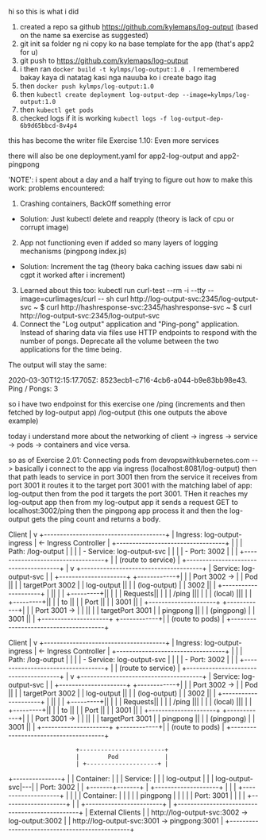 hi so this is what i did

1) created a repo sa github https://github.com/kylemaps/log-output (based on the name sa exercise as suggested)
2) git init sa folder ng ni copy ko na base template for the app (that's app2 for u)
3) git push to https://github.com/kylemaps/log-output
4) i then ran `docker build -t kylmps/log-output:1.0 .` I remembered bakay kaya di natatag kasi nga nauuba ko i create bago itag
5) then `docker push kylmps/log-output:1.0`
6) then `kubectl create deployment log-output-dep --image=kylmps/log-output:1.0`
7) then `kubectl get pods`
8) checked logs if it is working `kubectl logs -f log-output-dep-6b9d65bbcd-8v4p4`


this has become the writer file Exercise 1.10: Even more services

there will also be one deployment.yaml for app2-log-output and app2-pingpong


'NOTE': i spent about a day and a half trying to figure out how to make this work:
problems encountered:
1) Crashing containers, BackOff something error
 - Solution: Just kubectl delete and reapply (theory is lack of cpu or corrupt image)
2) App not functioning even if added so many layers of logging mechanisms (pingpong index.js)
 - Solution: Increment the tag (theory baka caching issues daw sabi ni cgpt it worked after i increment)
3) Learned about this too: kubectl run curl-test --rm -i --tty --image=curlimages/curl -- sh
 curl http://log-output-svc:2345/log-output-svc
~ $  curl http://hashresponse-svc:2345/hashresponse-svc
~ $  curl http://log-output-svc:2345/log-output-svc
4) Connect the "Log output" application and "Ping-pong" application. Instead of sharing data via files use HTTP endpoints to respond with the number of pongs. Deprecate all the volume between the two applications for the time being.

The output will stay the same:

2020-03-30T12:15:17.705Z: 8523ecb1-c716-4cb6-a044-b9e83bb98e43.
Ping / Pongs: 3

so i have two endpoinst for this exercise one /ping (increments and then fetched by log-output app) /log-output (this one outputs the above example)


today i understand more about the networking of client -> ingress -> service -> pods -> containers and vice versa.

so as of Exercise 2.01: Connecting pods from devopswithkubernetes.com --> basically i connect to the app via ingress (localhost:8081/log-output) then that path leads to service in port 3001 then from the service it receives from port 3001 it routes it to the target port 3001 with the matching label of app: log-output then from the pod it targets the port 3001. THen it reaches my log-output app then from my log-output app it sends a request GET to localhost:3002/ping then the pingpong app process it and then the log-output gets the ping count and returns a body.

Client
  |
  v
+--------------------------------------+
| Ingress: log-output-ingress          | <- Ingress Controller
| +----------------------------------+ |
| | Path: /log-output                | |
| |  - Service: log-output-svc       | |
| |  - Port: 3002                    | |
| +----------------------------------+ |
|            (route to service)        |
+--------------------------------------+
               |
               v
+--------------------------------------+
| Service: log-output-svc               |
| +---------------------+ +------------+|
| | Port 3002 ->        | | Pod        ||
| | targetPort 3002     | | log-output ||
| | (log-output)        | | 3002       ||
| +---------------------+ |            ||
|                         | +---------+||
|                         | | Requests||
|                         | | /ping   |||
|                         | | (local) |||
|                         | +---------+||
|                         |   to       ||
|                         |   Port     ||
|                         |  3001      ||
| +---------------------+ +------------+|
| | Port 3001 ->        | |            ||
| | targetPort 3001     | | pingpong   ||
| | (pingpong)          | | 3001       ||
| +---------------------+ +------------+|
|            (route to pods)            |
+--------------------------------------+

Client
  |
  v
+--------------------------------------+
| Ingress: log-output-ingress          | <- Ingress Controller
| +----------------------------------+ |
| | Path: /log-output                | |
| |  - Service: log-output-svc       | |
| |  - Port: 3002                    | |
| +----------------------------------+ |
|            (route to service)        |
+--------------------------------------+
               |
               v
+--------------------------------------+
| Service: log-output-svc               |
| +---------------------+ +------------+|
| | Port 3002 ->        | | Pod        ||
| | targetPort 3002     | | log-output ||
| | (log-output)        | | 3002       ||
| +---------------------+ |            ||
|                         | +---------+||
|                         | | Requests||
|                         | | /ping   |||
|                         | | (local) |||
|                         | +---------+||
|                         |   to       ||
|                         |   Port     ||
|                         |  3001      ||
| +---------------------+ +------------+|
| | Port 3001 ->        | |            ||
| | targetPort 3001     | | pingpong   ||
| | (pingpong)          | | 3001       ||
| +---------------------+ +------------+|
|            (route to pods)            |
+--------------------------------------+

                       +------------------------+
                       |        Pod             |
                       | +--------------------+ |
   +---------------+   | | Container:         | |
   | Service:      |   | | log-output         | |
   | log-output-svc|---| | Port: 3002         | |
   +-------+-------+   | +--------------------+ |
           |           | +--------------------+ |
           |           | | Container:         | |
           |           | | pingpong           | |
           |           | | Port: 3001         | |
           |           | +--------------------+ |
           |           +------------------------+
           |
           +-----------------------------------------------+
           | External Clients                              |
           | http://log-output-svc:3002 -> log-output:3002 |
           | http://log-output-svc:3001 -> pingpong:3001   |
           +-----------------------------------------------+
